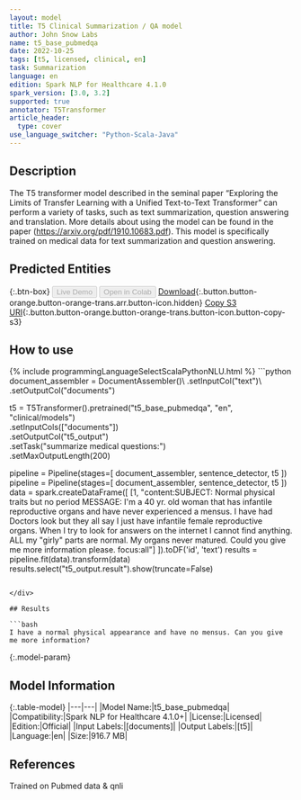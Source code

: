 ```yaml
---
layout: model
title: T5 Clinical Summarization / QA model
author: John Snow Labs
name: t5_base_pubmedqa
date: 2022-10-25
tags: [t5, licensed, clinical, en]
task: Summarization
language: en
edition: Spark NLP for Healthcare 4.1.0
spark_version: [3.0, 3.2]
supported: true
annotator: T5Transformer
article_header:
  type: cover
use_language_switcher: "Python-Scala-Java"
---
```


## Description

The T5 transformer model described in the seminal paper “Exploring the Limits of Transfer Learning with a Unified Text-to-Text Transformer” can perform a variety of tasks, such as text summarization, question answering and translation. More details about using the model can be found in the paper (https://arxiv.org/pdf/1910.10683.pdf). This model is specifically trained on medical data for text summarization and question answering.

## Predicted Entities



{:.btn-box}
<button class="button button-orange" disabled>Live Demo</button>
<button class="button button-orange" disabled>Open in Colab</button>
[Download](https://s3.amazonaws.com/auxdata.johnsnowlabs.com/clinical/models/t5_base_pubmedqa_en_4.1.0_3.2_1666670271455.zip){:.button.button-orange.button-orange-trans.arr.button-icon.hidden}
[Copy S3 URI](s3://auxdata.johnsnowlabs.com/clinical/models/t5_base_pubmedqa_en_4.1.0_3.2_1666670271455.zip){:.button.button-orange.button-orange-trans.button-icon.button-copy-s3}

## How to use



<div class="tabs-box" markdown="1">
{% include programmingLanguageSelectScalaPythonNLU.html %}
```python
document_assembler = DocumentAssembler()\
.setInputCol("text")\
.setOutputCol("documents")

t5 = T5Transformer().pretrained("t5_base_pubmedqa", "en", "clinical/models") \
.setInputCols(["documents"]) \
.setOutputCol("t5_output")\
.setTask("summarize medical questions:")\
.setMaxOutputLength(200)

pipeline = Pipeline(stages=[
document_assembler, 
sentence_detector,
t5
])
pipeline = Pipeline(stages=[
document_assembler, 
sentence_detector,
t5
])
data = spark.createDataFrame([
[1, "content:SUBJECT: Normal physical traits but no period MESSAGE: I'm a 40 yr. old woman that has infantile reproductive organs and have never experienced a mensus. I have had Doctors look but they all say I just have infantile female reproductive organs. When I try to look for answers on the internet I cannot find anything. ALL my \"girly\" parts are normal. My organs never matured. Could you give me more information please. focus:all"]
]).toDF('id', 'text')
results = pipeline.fit(data).transform(data)
results.select("t5_output.result").show(truncate=False)
```

</div>

## Results

```bash
I have a normal physical appearance and have no mensus. Can you give me more information?
```

{:.model-param}
## Model Information

{:.table-model}
|---|---|
|Model Name:|t5_base_pubmedqa|
|Compatibility:|Spark NLP for Healthcare 4.1.0+|
|License:|Licensed|
|Edition:|Official|
|Input Labels:|[documents]|
|Output Labels:|[t5]|
|Language:|en|
|Size:|916.7 MB|

## References

Trained on Pubmed data & qnli